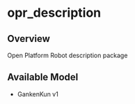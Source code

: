 # opr_description

## Overview
Open Platform Robot description package

## Available Model
* GankenKun v1
